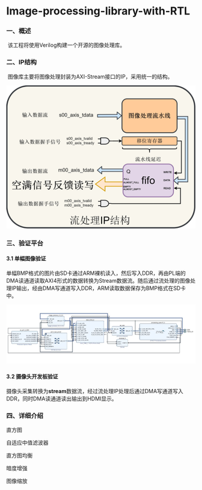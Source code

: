 # Image-processing-library-with-RTL
### 一、概述

​	该工程将使用Verilog构建一个开源的图像处理库。



### 二、IP结构

​	图像库主要将图像处理封装为AXI-Stream接口的IP，采用统一的结构。

![design_flow](./picture/流处理IP架构.jpg)



### 三、验证平台



#### 3.1 单幅图像验证

​	单幅BMP格式的图片由SD卡通过ARM裸机读入，然后写入DDR，再由PL端的DMA读通道读取AXI4形式的数据转换为Stream数据流。随后通过流处理的图像处理IP输出，经由DMA写通道写入DDR，ARM读取数据保存为BMP格式在SD卡中。

![design_flow](./picture/project_test_bmp.jpg)

#### 3.2 摄像头开发板验证

​	摄像头采集转换为**stream**数据流，经过流处理IP处理后通过DMA写通道写入DDR，同时DMA读通道读出输出到HDMI显示。



### 四、详细介绍

直方图

自适应中值滤波器

直方图均衡

暗度增强

图像缩放